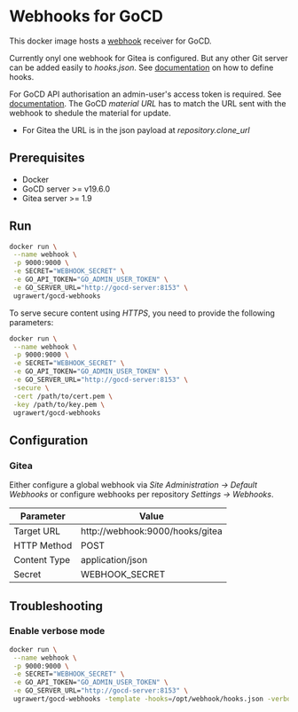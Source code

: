 # Webhooks for GoCD

This docker image hosts a [webhook](https://github.com/adnanh/webhook) receiver
for GoCD.

Currently onyl one webhook for Gitea is configured. But any other Git server can
be added easily to *hooks.json*. See
[documentation](https://github.com/adnanh/webhook/blob/master/docs/Hook-Examples.md)
on how to define hooks.

For GoCD API authorisation an admin-user's access token is required. See
[documentation](https://docs.gocd.org/current/configuration/access_tokens.html).
The GoCD *material URL* has to match the URL sent with the webhook to shedule
the material for update.

- For Gitea the URL is in the json payload at *repository.clone_url*

## Prerequisites

- Docker
- GoCD server >= v19.6.0
- Gitea server >= 1.9

## Run

```sh
docker run \
 --name webhook \
 -p 9000:9000 \
 -e SECRET="WEBHOOK_SECRET" \
 -e GO_API_TOKEN="GO_ADMIN_USER_TOKEN" \
 -e GO_SERVER_URL="http://gocd-server:8153" \
 ugrawert/gocd-webhooks
```

To serve secure content using *HTTPS*, you need to provide the following
parameters:

```sh
docker run \
 --name webhook \
 -p 9000:9000 \
 -e SECRET="WEBHOOK_SECRET" \
 -e GO_API_TOKEN="GO_ADMIN_USER_TOKEN" \
 -e GO_SERVER_URL="http://gocd-server:8153" \
 -secure \
 -cert /path/to/cert.pem \
 -key /path/to/key.pem \
 ugrawert/gocd-webhooks
```

## Configuration

### Gitea

Either configure a global webhook via *Site Administration -> Default Webhooks*
or configure webhooks per repository *Settings -> Webhooks*.

| Parameter         | Value                           |
|-------------------|---------------------------------|
|   Target URL      | http://webhook:9000/hooks/gitea |
|   HTTP Method     | POST                            |
|   Content Type    | application/json                |
|   Secret          | WEBHOOK_SECRET                  |

## Troubleshooting

### Enable verbose mode

```sh
docker run \
 --name webhook \
 -p 9000:9000 \
 -e SECRET="WEBHOOK_SECRET" \
 -e GO_API_TOKEN="GO_ADMIN_USER_TOKEN" \
 -e GO_SERVER_URL="http://gocd-server:8153" \
 ugrawert/gocd-webhooks -template -hooks=/opt/webhook/hooks.json -verbose
```
